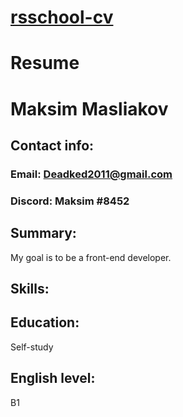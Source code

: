 # [rsschool-cv](https://hexlet.io)

# Resume

# Maksim Masliakov

## Contact info:


### Email: Deadked2011@gmail.com
### Discord: Maksim #8452

## Summary:

My goal is to be a front-end developer.

## Skills:


## Education:

Self-study

## English level:


B1